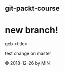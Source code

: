## git-packt-course
# new branch!
gcb &lt;title&gt; 

test change on master

&copy; 2018-12-26 by MIN